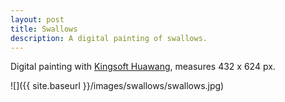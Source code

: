 ```yaml
---
layout: post
title: Swallows
description: A digital painting of swallows.
---
```


Digital painting with [Kingsoft Huawang](http://cp.iciba.com/huawang.html), measures 432 x 624 px.

![]({{ site.baseurl }}/images/swallows/swallows.jpg)
